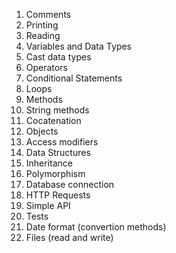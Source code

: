 1. Comments
2. Printing 
3. Reading 
4. Variables and Data Types 
5. Cast data types
6. Operators
7. Conditional Statements
8. Loops
9. Methods
10. String methods
11. Cocatenation 
12. Objects 
13. Access modifiers
14. Data Structures
15. Inheritance
16. Polymorphism
17. Database connection
18. HTTP Requests
19. Simple API 
20. Tests
21. Date format (convertion methods)
22. Files (read and write)



